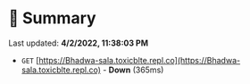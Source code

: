# 📖 Summary
Last updated: **4/2/2022, 11:38:03 PM**

- `GET` [https://Bhadwa-sala.toxicblte.repl.co](https://Bhadwa-sala.toxicblte.repl.co) - **Down** (365ms)
